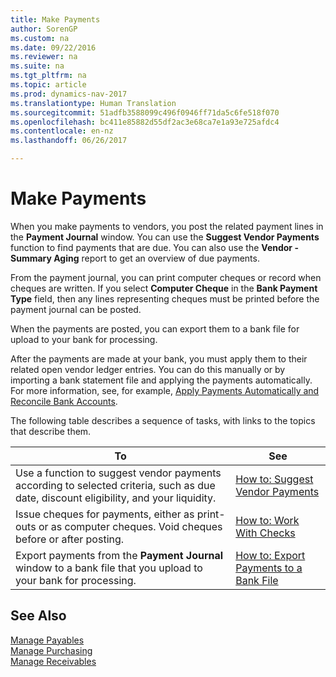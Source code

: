 ```yaml
---
title: Make Payments
author: SorenGP
ms.custom: na
ms.date: 09/22/2016
ms.reviewer: na
ms.suite: na
ms.tgt_pltfrm: na
ms.topic: article
ms.prod: dynamics-nav-2017
ms.translationtype: Human Translation
ms.sourcegitcommit: 51adfb3588099c496f0946ff71da5c6fe518f070
ms.openlocfilehash: bc411e85882d55df2ac3e68ca7e1a93e725afdc4
ms.contentlocale: en-nz
ms.lasthandoff: 06/26/2017

---
```


# <a name="make-payments"></a>Make Payments
When you make payments to vendors, you post the related payment lines in the **Payment Journal** window. You can use the **Suggest Vendor Payments** function to find payments that are due. You can also use the **Vendor - Summary Aging** report to get an overview of due payments.

From the payment journal, you can print computer cheques or record when cheques are written. If you select **Computer Cheque** in the **Bank Payment Type** field, then any lines representing cheques must be printed before the payment journal can be posted.

When the payments are posted, you can export them to a bank file for upload to your bank for processing.

After the payments are made at your bank, you must apply them to their related open vendor ledger entries. You can do this manually or by importing a bank statement file and applying the payments automatically. For more information, see, for example, [Apply Payments Automatically and Reconcile Bank Accounts](receivables-apply-payments-auto-reconcile-bank-accounts.md).

The following table describes a sequence of tasks, with links to the topics that describe them.

|To |See |
|---|----|
|Use a function to suggest vendor payments according to selected criteria, such as due date, discount eligibility, and your liquidity.|[How to: Suggest Vendor Payments](payables-how-suggest-vendor-payments.md)|
|Issue cheques for payments, either as print-outs or as computer cheques. Void cheques before or after posting.|[How to: Work With Checks](payables-how-work-checks.md)|
|Export payments from the **Payment Journal** window to a bank file that you upload to your bank for processing.|[How to: Export Payments to a Bank File](payables-how-export-payments-bank-file.md)|

## <a name="see-also"></a>See Also
[Manage Payables](payables-manage-payables.md)  
[Manage Purchasing](purchasing-manage-purchasing.md)  
[Manage Receivables](receivables-manage-receivables.md)

